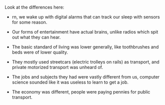 Look at the differences here:

 - rn, we wake up with digital alarms that can track our sleep with sensors for some reason.
 
 - Our forms of entertainment have actual brains, unlike radios which spit out what they can hear.
 
 - The basic standard of living was lower generally, like toothbrushes and beds were of lower quality.
 
 - They mostly used streetcars (electric trolleys on rails) as transport, and private motorized transport was unheard of.

 - The jobs and subjects they had were vastly different from us, computer science sounded like it was useless to learn to get a job.

 - The economy was different, people were paying pennies for public transport.